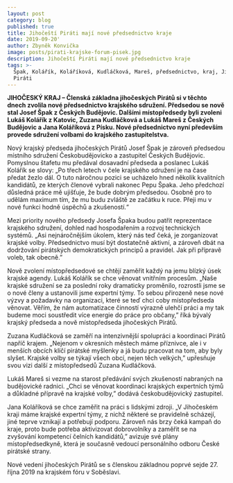 ```yaml
---
layout: post
category: blog
published: true
title: Jihočeští Piráti mají nové předsednictvo kraje
date: 2019-09-20'
author: Zbyněk Konvička
image: posts/pirati-krajske-forum-pisek.jpg
description: Jihočeští Piráti mají nové předsednictvo kraje
tags: >-
  Špak, Kolářík, Koláříková, Kudláčková, Mareš, předsednictvo, kraj, Jihočeský,
  Piráti
---
```

__JIHOČESKÝ KRAJ – Členská základna jihočeských Pirátů si v těchto dnech zvolila nové předsednictvo krajského sdružení. Předsedou se nově stal Josef Špak z Českých Budějovic. Dalšími místopředsedy byli zvoleni Lukáš Kolářík z Katovic, Zuzana Kudláčková a Lukáš Mareš z Českých Budějovic a Jana Koláříková z Písku. Nové předsednictvo nyní především provede sdružení volbami do krajského zastupitelstva.__

Nový krajský předseda jihočeských Pirátů Josef Špak je zároveň předsedou místního sdružení Českobudějovicko a zastupitel Českých Budějovic. Pomyslnou štafetu mu předával dosavadní předseda a poslanec Lukáš Kolářík se slovy: „Po třech letech v čele krajského sdružení je na čase předat žezlo dál. O tuto náročnou pozici se ucházelo hned několik kvalitních kandidátů, ze kterých členové vybrali nakonec Pepu Špaka. Jeho předchozí důsledná práce mě ujišťuje, že bude dobrým předsedou. Osobně pro to udělám maximum tím, že mu budu zvláště ze začátku k ruce. Přeji mu v nové funkci hodně úspěchů a zkušeností.“

Mezi priority nového předsedy Josefa Špaka budou patřit reprezentace krajského sdružení, dohled nad hospodařením a rozvoj technických systémů. „Asi nejnáročnějším úkolem, který nás teď čeká, je zorganizovat krajské volby. Předsednictvo musí být dostatečně aktivní, a zároveň dbát na dodržování pirátských demokratických principů a pravidel. Jak při přípravě voleb, tak obecně.”

Nově zvolení místopředsedové se chtějí zaměřit každý na jemu blízký úsek krajské agendy. Lukáš Kolářík se chce věnovat vnitřním procesům. „Naše krajské sdružení se za poslední roky dramaticky proměnilo, rozrostli jsme se o nové členy a ustanovili jsme expertní týmy. To sebou přirozeně nese nové výzvy a požadavky na organizaci, které se teď chci coby místopředseda věnovat. Věřím, že nám automatizace činností výrazně ulehčí práci a my tak budeme moci soustředit více energie do práce pro občany,” říká bývalý krajský předseda a nově místopředseda jihočeských Pirátů. 

Zuzana Kudláčková se zaměří na intenzivnější spolupráci a koordinaci Pirátů napříč krajem. „Nejenom v okresních městech máme příznivce, ale i v menších obcích klíčí pirátské myšlenky a já budu pracovat na tom, aby byly slyšet. Krajské volby se týkají všech obcí, nejen těch velkých,” upřesňuje svou vizi další z místopředsedů Zuzana Kudláčková.

Lukáš Mareš si vezme na starost předávání svých zkušeností nabraných na budějovické radnici. „Chci se věnovat koordinaci krajských expertních týmů a důkladné přípravě na krajské volby,” dodává českobudějovický zastupitel.

Jana Koláříková se chce zaměřit na práci s lidskými zdroji. „V Jihočeském kraji máme krajské expertní týmy, z nichž některé se pravidelně scházejí, jiné teprve vznikají a potřebují podporu. Zároveň nás brzy čeká kampaň do kraje, proto bude potřeba aktivizovat dobrovolníky a zaměřit se na zvyšování kompetencí čelních kandidátů,” avizuje své plány místopředsedkyně, která je současně vedoucí personálního odboru České pirátské strany. 

Nové vedení jihočeských Pirátů se s členskou základnou poprvé sejde 27. října 2019 na krajském fóru v Soběslavi.
